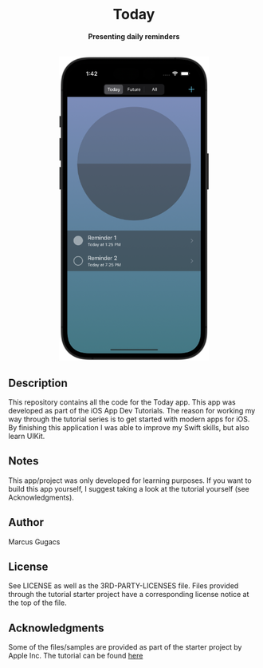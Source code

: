 <div align="center">
    <br>
    <h1>Today</h1>
    <p>
        <b>Presenting daily reminders</b>
    </p>
    <br>
    <img src="Assets/title_image.png" width="300">
    <br>
</div>

## Description

This repository contains all the code for the Today app. This app was developed as part of the iOS App Dev Tutorials.
The reason for working my way through the tutorial series is to get started with modern apps for iOS.
By finishing this application I was able to improve my Swift skills, but also learn UIKit.

## Notes
This app/project was only developed for learning purposes. If you want to build this app yourself, I suggest taking a look at the tutorial yourself (see Acknowledgments).

## Author
Marcus Gugacs

## License
See LICENSE as well as the 3RD-PARTY-LICENSES file.
Files provided through the tutorial starter project have a corresponding license notice at the top of the file. 

## Acknowledgments
Some of the files/samples are provided as part of the starter project by Apple Inc.
The tutorial can be found [here](https://developer.apple.com/tutorials/app-dev-training)
